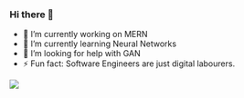 ### Hi there 👋


- 🔭 I’m currently working on MERN
- 🌱 I’m currently learning Neural Networks
- 🤔 I’m looking for help with GAN 
- ⚡ Fun fact: Software Engineers are just digital labourers.

<img align="center" src="https://github-readme-stats.vercel.app/api/<CARD_TYPE>/?username=niteshsh4rma" />

